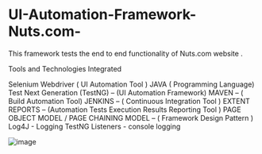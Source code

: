 # UI-Automation-Framework-Nuts.com-

This framework tests the end to end functionality of Nuts.com website .

Tools and Technologies Integrated

Selenium Webdriver ( UI Automation Tool )
JAVA ( Programming Language)
Test Next Generation (TestNG) – (UI Automation Framework)
MAVEN – ( Build Automation Tool)
JENKINS – ( Continuous Integration Tool )
EXTENT REPORTS – (Automation Tests Execution Results Reporting Tool )
PAGE OBJECT MODEL / PAGE CHAINING MODEL – ( Framework Design Pattern )
Log4J - Logging 
TestNG Listeners - console logging










![image](https://user-images.githubusercontent.com/52350167/112081718-7f0fee00-8b5a-11eb-88b8-b7922a960bb1.png)
